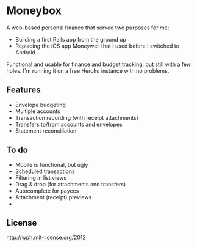 Moneybox
========

A web-based personal finance that served two purposes for me:
- Building a first Rails app from the ground up
- Replacing the iOS app Moneywell that I used before I switched to Android.

Functional and usable for finance and budget tracking, but still with a few holes. I'm running it on a free Heroku instance with no problems.

Features
--------
- Envelope budgeting
- Multiple accounts
- Transaction recording (with receipt attachments)
- Transfers to/from accounts and envelopes
- Statement reconciliation

To do
-----
- Mobile is functional, but ugly
- Scheduled transactions
- Filtering in list views
- Drag & drop (for attachments and transfers)
- Autocomplete for payees
- Attachment (receipt) previews
- 

License
-------

http://wph.mit-license.org/2012
